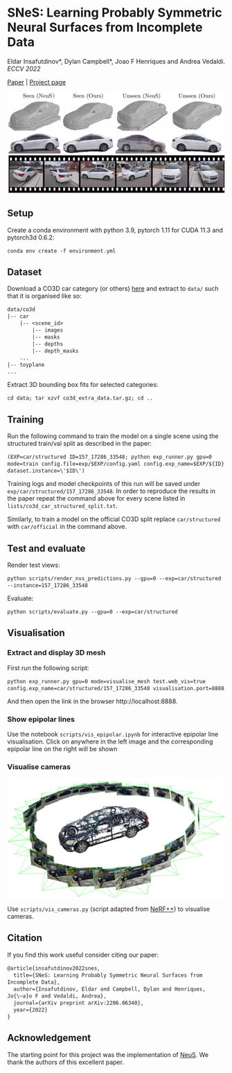 # SNeS: Learning Probably Symmetric Neural Surfaces from Incomplete Data

Eldar Insafutdinov*, Dylan Campbell*, Joao F Henriques and Andrea Vedaldi. *ECCV 2022*

[Paper](https://arxiv.org/abs/2206.06340) | [Project page](https://www.robots.ox.ac.uk/~vgg/research/snes/)

![](figures/snes_teaser.png)

## Setup

Create a conda environment with python 3.9, pytorch 1.11 for CUDA 11.3 and pytorch3d 0.6.2:

```shell
conda env create -f environment.yml
```

## Dataset

Download a CO3D car category (or others) [here](https://ai.facebook.com/datasets/co3d-downloads/) and extract to `data/` such that it is organised like so:

```
data/co3d
|-- car
    |-- <scene_id>
        |-- images
        |-- masks
        |-- depths
        |-- depth_masks
    ...
|-- toyplane
...
```

Extract 3D bounding box fits for selected categories:

```shell
cd data; tar xzvf co3d_extra_data.tar.gz; cd ..
```

## Training

Run the following command to train the model on a single scene using the structured train/val split as described in the paper:

```shell
(EXP=car/structured ID=157_17286_33548; python exp_runner.py gpu=0 mode=train config.file=exp/$EXP/config.yaml config.exp_name=$EXP/${ID} dataset.instance=\'$ID\')
```

Training logs and model checkpoints of this run will be saved under `exp/car/structured/157_17286_33548`. In order to reproduce the results in the paper repeat the command above for every scene listed in `lists/co3d_car_structured_split.txt`.

Similarly, to train a model on the official CO3D split replace `car/structured` with `car/official` in the command above.

## Test and evaluate

Render test views:

```shell
python scripts/render_nvs_predictions.py --gpu=0 --exp=car/structured --instance=157_17286_33548
```

Evaluate:

```
python scripts/evaluate.py --gpu=0 --exp=car/structured
```

## Visualisation

### Extract and display 3D mesh

First run the following script:

```shell
python exp_runner.py gpu=0 mode=visualise_mesh test.web_vis=true config.exp_name=car/structured/157_17286_33548 visualisation.port=8888
```

And then open the link in the browser http://localhost:8888.

### Show epipolar lines

Use the notebook `scripts/vis_epipolar.ipynb` for interactive epipolar line visualisation. Click on anywhere in the left image and the corresponding epipolar line on the right will be shown

### Visualise cameras

<!-- <img src="figures/vis_cameras.png" width="500"> -->
![](figures/vis_cameras.png)

Use `scripts/vis_cameras.py` (script adapted from [NeRF++](https://github.com/Kai-46/nerfplusplus)) to visualise cameras.

## Citation

If you find this work useful consider citing our paper:

```
@article{insafutdinov2022snes,
  title={SNeS: Learning Probably Symmetric Neural Surfaces from Incomplete Data},
  author={Insafutdinov, Eldar and Campbell, Dylan and Henriques, Jo{\~a}o F and Vedaldi, Andrea},
  journal={arXiv preprint arXiv:2206.06340},
  year={2022}
}
```

## Acknowledgement

The starting point for this project was the implementation of [NeuS](https://github.com/Totoro97/NeuS). We thank the authors of this excellent paper.

